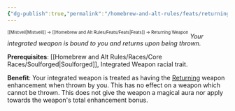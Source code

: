 ```yaml
---
{"dg-publish":true,"permalink":"/homebrew-and-alt-rules/feats/returning-weapon/"}
---
```


<sup><sup>[[Mistveil\|Mistveil]] → [[Homebrew and Alt Rules/Feats/Feats\|Feats]] → Returning Weapon</sup></sup>
*Your integrated weapon is bound to you and returns upon being thrown.*

**Prerequisites**: [[Homebrew and Alt Rules/Races/Core Races/Soulforged\|Soulforged]], Integrated Weapon racial trait.

**Benefit**: Your integrated weapon is treated as having the [Returning](http://www.d20pfsrd.com/magic-items/magic-weapons/magic-weapon-special-abilities/returning/) weapon enhancement when thrown by you. This has no effect on a weapon which cannot be thrown. This does not give the weapon a magical aura nor apply towards the weapon's total enhancement bonus.